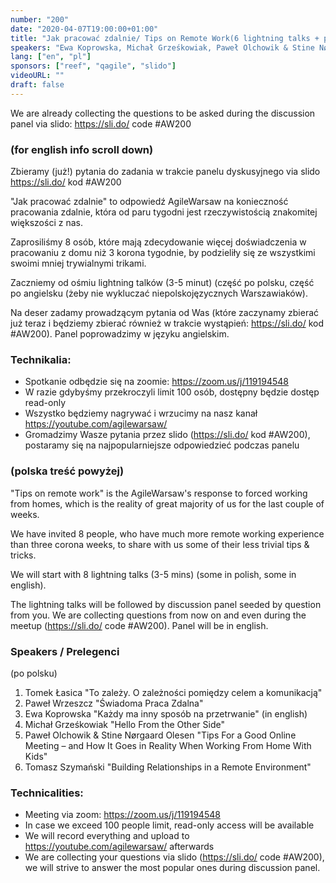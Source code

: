 ```yaml
---
number: "200"
date: "2020-04-07T19:00:00+01:00"
title: "Jak pracować zdalnie/ Tips on Remote Work(6 lightning talks + panel)"
speakers: "Ewa Koprowska, Michał Grześkowiak, Paweł Olchowik & Stine Nørgaard Olesen, Paweł Wrzeszcz, Tomasz Łasica, Tomasz Szymański"
lang: ["en", "pl"]
sponsors: ["reef", "qagile", "slido"]
videoURL: ""
draft: false
---
```


We are already collecting the questions to be asked during the discussion panel via slido: https://sli.do/ code #AW200

### (for english info scroll down)

Zbieramy (już!) pytania do zadania w trakcie panelu dyskusyjnego via slido https://sli.do/ kod #AW200

"Jak pracować zdalnie" to odpowiedź AgileWarsaw na konieczność pracowania zdalnie, która od paru tygodni jest rzeczywistością znakomitej większości z nas.

Zaprosiliśmy 8 osób, które mają zdecydowanie więcej doświadczenia w pracowaniu z domu niż 3 korona tygodnie, by podzieliły się ze wszystkimi swoimi mniej trywialnymi trikami.

Zaczniemy od ośmiu lightning talków (3-5 minut) (część po polsku, część po angielsku (żeby nie wykluczać niepolskojęzycznych Warszawiaków).

Na deser zadamy prowadzącym pytania od Was (które zaczynamy zbierać już teraz i będziemy zbierać również w trakcie wystąpień: https://sli.do/ kod #AW200). Panel poprowadzimy w języku angielskim.

### Technikalia:
* Spotkanie odbędzie się na zoomie: https://zoom.us/j/119194548
* W razie gdybyśmy przekroczyli limit 100 osób, dostępny będzie dostęp read-only
* Wszystko będziemy nagrywać i wrzucimy na nasz kanał https://youtube.com/agilewarsaw/
* Gromadzimy Wasze pytania przez slido (https://sli.do/ kod #AW200), postaramy się na najpopularniejsze odpowiedzieć podczas panelu

### (polska treść powyżej)

"Tips on remote work" is the AgileWarsaw's response to forced working from homes, which is the reality of great majority of us for the last couple of weeks.

We have invited 8 people, who have much more remote working experience than three corona weeks, to share with us some of their less trivial tips & tricks.

We will start with 8 lightning talks (3-5 mins) (some in polish, some in english).

The lightning talks will be followed by discussion panel seeded by question from you. We are collecting questions from now on and even during the meetup (https://sli.do/ code #AW200). Panel will be in english.

### Speakers / Prelegenci
(po polsku)
1. Tomek Łasica "To zależy. O zależności pomiędzy celem a komunikacją"
2. Paweł Wrzeszcz "Świadoma Praca Zdalna"
3. Ewa Koprowska "Każdy ma inny sposób na przetrwanie"
(in english)
4. Michał Grześkowiak "Hello From the Other Side"
5. Paweł Olchowik & Stine Nørgaard Olesen "Tips For a Good Online Meeting – and How It Goes in Reality When Working From Home With Kids"
6. Tomasz Szymański "Building Relationships in a Remote Environment"

### Technicalities:
* Meeting via zoom: https://zoom.us/j/119194548
* In case we exceed 100 people limit, read-only access will be available
* We will record everything and upload to https://youtube.com/agilewarsaw/ afterwards
* We are collecting your questions via slido (https://sli.do/ code #AW200), we will strive to answer the most popular ones during discussion panel.
